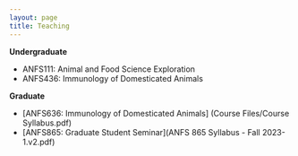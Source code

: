 ```yaml
---
layout: page
title: Teaching
---
```


**Undergraduate**
* ANFS111: Animal and Food Science Exploration
* ANFS436: Immunology of Domesticated Animals

**Graduate**
* [ANFS636: Immunology of Domesticated Animals] (Course Files/Course Syllabus.pdf)
* [ANFS865: Graduate Student Seminar](ANFS 865 Syllabus - Fall 2023-1.v2.pdf)